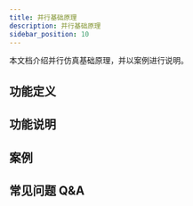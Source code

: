 ```yaml
---
title: 并行基础原理
description: 并行基础原理
sidebar_position: 10
---
```


本文档介绍并行仿真基础原理，并以案例进行说明。

## 功能定义


## 功能说明


## 案例


## 常见问题 Q&A